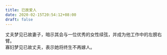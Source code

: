 ```yaml
---
title: 已故爱人
date: 2020-02-15T20:54:12+08:00
draft: false
---
```


丈夫梦见已故妻子，暗示其会与一位优秀的女性续弦，并成为他工作中的左膀右臂。<br>
寡妇梦见已故丈夫，表示她将终生不再嫁人。<br>
